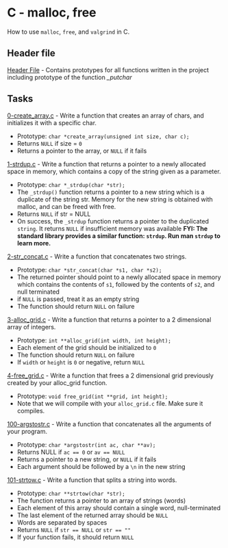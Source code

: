 # C - malloc, free

How to use `malloc`, `free`, and `valgrind` in C.

## Header file
[Header File](./main.h) -  Contains prototypes for all functions written in the project including prototype of the function *_putchar*

## Tasks
[0-create_array.c](./0-create_array.c) - Write a function that creates an array of chars, and initializes it with a specific char.
- Prototype: `char *create_array(unsigned int size, char c);`
- Returns `NULL` if size = `0`
- Returns a pointer to the array, or `NULL` if it fails

[1-strdup.c](./1-strdup.c) - Write a function that returns a pointer to a newly allocated space in memory, which contains a copy of the string given as a parameter.
- Prototype: `char *_strdup(char *str);`
- The `_strdup()` function returns a pointer to a new string which is a duplicate of the string str. Memory for the new string is obtained with malloc, and can be freed with free.
- Returns `NULL` if str = NULL
- On success, the `_strdup` function returns a pointer to the duplicated `string`. It returns `NULL` if insufficient memory was available
**FYI: The standard library provides a similar function: `strdup`. Run man `strdup` to learn more.**

[2-str_concat.c](./2-str_concat.c) - Write a function that concatenates two strings.
- Prototype: `char *str_concat(char *s1, char *s2);`
- The returned pointer should point to a newly allocated space in memory which contains the contents of `s1`, followed by the contents of `s2`, and null terminated
- if `NULL` is passed, treat it as an empty string
- The function should return `NULL` on failure

[3-alloc_grid.c](./3-alloc_grid.c) - Write a function that returns a pointer to a 2 dimensional array of integers.
- Prototype: `int **alloc_grid(int width, int height);`
- Each element of the grid should be initialized to `0`
- The function should return `NULL` on failure
- If `width` or `height` is `0` or negative, return `NULL`

[4-free_grid.c](./4-free_grid.c) - Write a function that frees a 2 dimensional grid previously created by your alloc_grid function.
- Prototype: `void free_grid(int **grid, int height);`
- Note that we will compile with your `alloc_grid.c` file. Make sure it compiles.

[100-argstostr.c](./100-argstostr.c) - Write a function that concatenates all the arguments of your program.
- Prototype: `char *argstostr(int ac, char **av);`
- Returns NULL if `ac == 0` or `av == NULL`
- Returns a pointer to a new string, or `NULL` if it fails
- Each argument should be followed by a `\n` in the new string

[101-strtow.c](./101-strtow.c) - Write a function that splits a string into words.
- Prototype: `char **strtow(char *str);`
- The function returns a pointer to an array of strings (words)
- Each element of this array should contain a single word, null-terminated
- The last element of the returned array should be `NULL`
- Words are separated by spaces
- Returns `NULL` if `str == NULL` or `str == ""`
- If your function fails, it should return `NULL`
